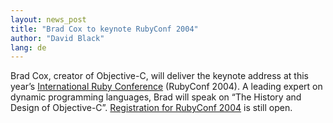 ```yaml
---
layout: news_post
title: "Brad Cox to keynote RubyConf 2004"
author: "David Black"
lang: de
---
```


Brad Cox, creator of Objective-C, will deliver the keynote address at
this year’s [International Ruby Conference][1] (RubyConf 2004). A
leading expert on dynamic programming languages, Brad will speak on “The
History and Design of Objective-C”. [Registration for RubyConf 2004][2]
is still open.



[1]: http://www.rubycentral.org/conference
[2]: http://www.rubycentral.org/conference/register.html
